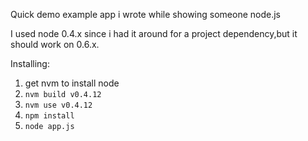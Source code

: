 Quick demo example app i wrote while showing someone node.js

I used node 0.4.x since i had it around for a project dependency,but it should work on 0.6.x.

Installing:

1. get nvm to install node
1. `nvm build v0.4.12`
1. `nvm use v0.4.12`
1. `npm install`
1. `node app.js`

